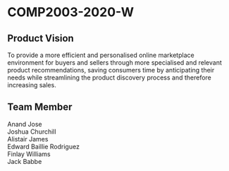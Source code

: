 # COMP2003-2020-W


<h2> Product Vision </h2>
To provide a more efficient and personalised online marketplace environment for buyers and sellers through more specialised and relevant product recommendations, saving consumers time by anticipating their needs while streamlining the product discovery process and therefore increasing sales.

<h2>Team Member </h2>
Anand Jose <br>
Joshua Churchill<br>
Alistair James<br>
Edward Baillie Rodriguez<br>
Finlay Williams<br>
Jack Babbe

